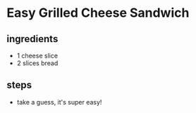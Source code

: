 # Easy Grilled Cheese Sandwich

## ingredients
* 1 cheese slice
* 2 slices bread

## steps
* take a guess, it's super easy!

